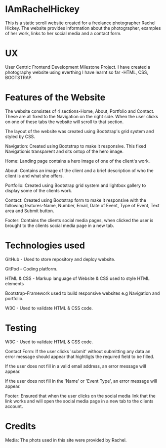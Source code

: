 # IAmRachelHickey

This is a static scroll website created for a freelance photographer Rachel Hickey.
The website provides information about the photographer, examples of her work, links to her social media and a contact form.


# UX 

User Centric Frontend Development Milestone Project.
I have created a photography website using everthing I have learnt so far -HTML, CSS, BOOTSTRAP.

# Features of the Website 
The website consistes of 4 sections-Home, About, Portfolio and Contact. These are all fixed to the Navigation on the right side. When the user clicks on one of these tabs the website will scroll to that section.

The layout of the website was created using Bootstrap's grid system and styled by CSS.

Navigation:
Created using Bootstrap to make it responsive. This fixed Navigationis transparent and sits ontop of the hero image.

Home:
Landing page contains a hero image of one of the client's work.

About:
Contains an image of the client and a brief description of who the client is and what she offers.

Portfolio:
Created using Bootstrap grid system and lightbox gallery to display some of the clients work.

Contact:
Created using Bootstrap form to make it responsive with the following features-Name, Number, Email, Date of Event, Type of Event, Text area and Submit button.

Footer:
Contains the clients social media pages, when clicked the user is brought to the clients social media page in a new tab.



# Technologies used

GitHub - Used to store repository and deploy website.

GitPod - Coding platform.

HTML & CSS - Markup language of Website & CSS used to style HTML elements

Bootstrap-Framework used to build responsive websites e.g  Navigation and portfolio.

W3C - Used to validate HTML & CSS code.

# Testing 

W3C - Used to validate HTML & CSS code. 

Contact Form:
If the user clicks 'submit' without submitting any data an error message should appear that hightligts the required field to be filled.

If the user does not fill in a valid email address, an error message will appear.

If the user does not fill in the 'Name' or 'Event Type', an error message will appear.

Footer:
Ensured that when the user clicks on the social media link that the link works and will open the social media
page in a new tab to the clients account.



# Credits

Media:
The phots used in this site were provided by Rachel.